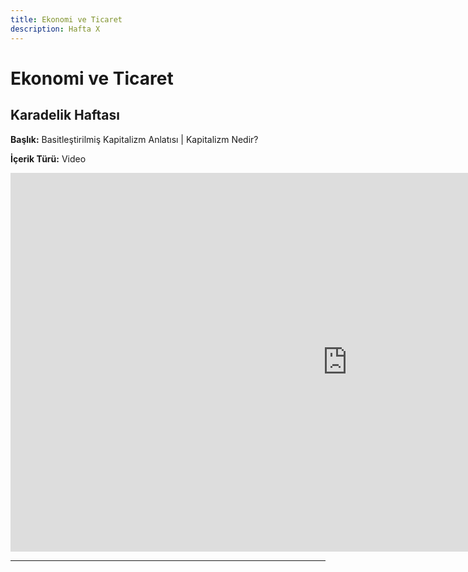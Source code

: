```yaml
---
title: Ekonomi ve Ticaret
description: Hafta X
---
```


# **Ekonomi ve Ticaret**

## Karadelik Haftası

**Başlık:** Basitleştirilmiş Kapitalizm Anlatısı | Kapitalizm Nedir?

**İçerik Türü:** Video

<iframe width="1078" height="606" src="https://www.youtube.com/embed/_6czA7hsn0Y?si=crVXSp7mrEgF_vU8" title="YouTube video player" frameborder="0" allow="accelerometer; autoplay; clipboard-write; encrypted-media; gyroscope; picture-in-picture; web-share" referrerpolicy="strict-origin-when-cross-origin" allowfullscreen></iframe>

---
